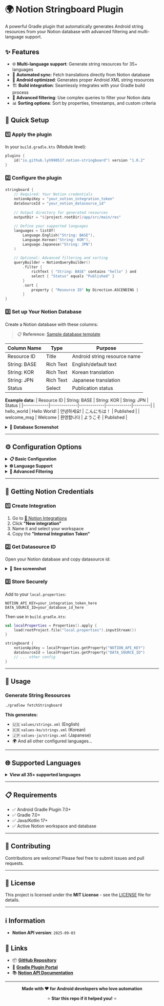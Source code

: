 # 🌍 Notion Stringboard Plugin

A powerful Gradle plugin that automatically generates Android string resources from your Notion database with advanced filtering and multi-language support.

## ✨ Features

- 🌐 **Multi-language support**: Generate string resources for 35+ languages
- 🔄 **Automated sync**: Fetch translations directly from Notion database
- 📱 **Android optimized**: Generates proper Android XML string resources
- 🏗️ **Build integration**: Seamlessly integrates with your Gradle build process
- 🎯 **Advanced filtering**: Use complex queries to filter your Notion data
- 📊 **Sorting options**: Sort by properties, timestamps, and custom criteria

## 🚀 Quick Setup

### 1️⃣ Apply the plugin

In your `build.gradle.kts` (Module level):

```kotlin
plugins {
    id("io.github.lyh990517.notion-stringboard") version "1.0.2"
}
```

### 2️⃣ Configure the plugin

```kotlin
stringboard {
    // Required: Your Notion credentials
    notionApiKey = "your_notion_integration_token"
    dataSourceId = "your_notion_datasource_id"
    
    // Output directory for generated resources
    outputDir = "${project.rootDir}/app/src/main/res"
    
    // Define your supported languages
    languages = listOf(
        Language.English("String: BASE"),
        Language.Korean("String: KOR"), 
        Language.Japanese("String: JPN")
    )
    
    // Optional: Advanced filtering and sorting
    queryBuilder = NotionQueryBuilder()
        .filter {
            richText { "String: BASE" contains "hello" } and
            select { "Status" equals "Published" }
        }
        .sort {
            property { "Resource ID" by Direction.ASCENDING }
        }
}
```

### 3️⃣ Set up Your Notion Database

Create a Notion database with these columns:
> 📋 **Reference**: [Sample database template](https://wealthy-client-873.notion.site/25b8bc2ec9148051ac4beb6b9aaf914a?v=25b8bc2ec91480a299ff000c8da4da11&source=copy_link)

| Column Name  | Type      | Purpose                      |
|--------------|-----------|------------------------------|
| Resource ID  | Title     | Android string resource name |
| String: BASE | Rich Text | English/default text         |
| String: KOR  | Rich Text | Korean translation           |
| String: JPN  | Rich Text | Japanese translation         |
| Status       | Select    | Publication status           |

**Example data:**
| Resource ID | String: BASE | String: KOR | String: JPN | Status |
|-------------|--------------|-------------|-------------|---------|
| hello_world | Hello World! | 안녕하세요! | こんにちは！ | Published |
| welcome_msg | Welcome | 환영합니다 | ようこそ | Published |

<details>
<summary>📸 <b>Database Screenshot</b></summary>

<img width="1463" height="342" alt="스크린샷 2025-09-05 오후 1 28 43" src="https://github.com/user-attachments/assets/db3e09f9-7b34-407f-b626-50b01c011fc6" />

</details>

---

## ⚙️ Configuration Options

<details>
<summary><b>📋 Basic Configuration</b></summary>

```kotlin
stringboard {
    notionApiKey = "your_token"           // Required: Notion API key
    dataSourceId = "database_id"          // Required: Database ID
    outputDir = "src/main/res"            // Optional: Output directory
    idPropertyName = "Resource ID"        // Optional: ID column name
}
```

</details>

<details>
<summary><b>🌐 Language Support</b></summary>

The plugin supports **35+ languages**. Add any combination:

```kotlin
languages = listOf(
    // Asian Languages
    Language.Korean("String: KOR"),
    Language.Japanese("String: JPN"), 
    Language.ChiSimplified("String: CHS"),
    Language.ChiTraditional("String: CHT"),
    Language.Thai("String: THA"),
    Language.Vietnamese("String: VIE"),
    
    // European Languages  
    Language.English("String: BASE"),
    Language.Spanish("String: SPA"),
    Language.French("String: FRA"),
    Language.German("String: DEU"),
    Language.Italian("String: ITA"),
    Language.Portuguese("String: POR"),
    Language.Dutch("String: NLD"),
    Language.Russian("String: RUS"),
    
    // And many more...
)
```

</details>

<details>
<summary><b>🎯 Advanced Filtering</b></summary>

Use the powerful query builder to filter your data:

```kotlin
queryBuilder = NotionQueryBuilder()
    .filter {
        // Text filters
        richText { "String: BASE" contains "welcome" } and
        richText { "String: KOR".isNotEmpty } and
        
        // Select/Multi-select filters  
        select { "Status" equals "Published" } and
        multiSelect { "Tags" contains "Mobile" } and
        
        // Boolean filters
        checkBox { "Deprecated" equals false } or
        
        // Combine with OR
        (select { "Priority" equals "High" } or 
         select { "Priority" equals "Medium" })
    }
    .sort {
        // Sort by properties
        property { "Resource ID" by Direction.ASCENDING }
        property { "Priority" by Direction.DESCENDING }
        
        // Sort by timestamps
        timestamp { Timestamp.CREATED_TIME by Direction.DESCENDING }
        timestamp { Timestamp.LAST_EDITED_TIME by Direction.ASCENDING }
    }
```

</details>

---

## 🔑 Getting Notion Credentials

### 1️⃣ Create Integration

1. Go to [🔗 Notion Integrations](https://www.notion.so/my-integrations)
2. Click **"New integration"**
3. Name it and select your workspace
4. Copy the **"Internal Integration Token"**

### 2️⃣ Get Datasource ID

Open your Notion database and copy datasource id:

<details>
<summary>📸 <b>See screenshot</b></summary>

<img width="305" height="759" alt="스크린샷 2025-09-05 오전 11 58 46" src="https://github.com/user-attachments/assets/3310350c-b93c-4172-92cd-4f6ca66738e1" />

</details>

### 3️⃣ Store Securely

Add to your `local.properties`:

```properties
NOTION_API_KEY=your_integration_token_here
DATA_SOURCE_ID=your_database_id_here
```

Then use in `build.gradle.kts`:

```kotlin
val localProperties = Properties().apply {
    load(rootProject.file("local.properties").inputStream())
}

stringboard {
    notionApiKey = localProperties.getProperty("NOTION_API_KEY")
    dataSourceId = localProperties.getProperty("DATA_SOURCE_ID")
    // ... other config
}
```

---

## 🎯 Usage

### Generate String Resources

```bash
./gradlew fetchStringboard
```

**This generates:**

- 🇺🇸 `values/strings.xml` (English)
- 🇰🇷 `values-ko/strings.xml` (Korean)
- 🇯🇵 `values-ja/strings.xml` (Japanese)
- 🌍 And all other configured languages...

---

## 🌐 Supported Languages

<details>
<summary><b>View all 35+ supported languages</b></summary>

| Region          | Languages                                                                                                                                                                                                                                                                                                    |
|-----------------|--------------------------------------------------------------------------------------------------------------------------------------------------------------------------------------------------------------------------------------------------------------------------------------------------------------|
| **🌏 Asian**    | Korean (ko), Japanese (ja), Chinese Simplified (zh-rCN), Chinese Traditional (zh-rTW), Thai (th), Vietnamese (vi), Hindi (hi), Indonesian (id), Malay (ms), Filipino (fil)                                                                                                                                   |
| **🌍 European** | English (default), Spanish (es), French (fr), German (de), Italian (it), Portuguese (pt), Dutch (nl), Russian (ru), Polish (pl), Czech (cs), Hungarian (hu), Romanian (ro), Croatian (hr), Serbian (sr), Bulgarian (bg), Greek (el), Swedish (sv), Norwegian (no), Danish (da), Finnish (fi), Ukrainian (uk) |
| **🌎 Others**   | Arabic (ar), Hebrew (iw), Turkish (tr), Persian (fa), Swahili (sw), Bengali (bn), Tamil (ta), Telugu (te), Gujarati (gu), Marathi (mr), Punjabi (pa), Urdu (ur)                                                                                                                                              |

</details>

---

## 📋 Requirements

- ✅ Android Gradle Plugin 7.0+
- ✅ Gradle 7.0+
- ✅ Java/Kotlin 17+
- ✅ Active Notion workspace and database

---

## 🤝 Contributing

Contributions are welcome! Please feel free to submit issues and pull requests.

---

## 📄 License

This project is licensed under the **MIT License** - see the [LICENSE](LICENSE) file for details.

---

## ℹ️ Information

- **Notion API version**: `2025-09-03`

## 🔗 Links

- 📦 [**GitHub Repository**](https://github.com/lyh990517/notion-string-automation)
- 🔌 [**Gradle Plugin Portal**](https://plugins.gradle.org/plugin/io.github.lyh990517.notion-stringboard)
- 📚 [**Notion API Documentation**](https://developers.notion.com/)

---

<div align="center">

**Made with ❤️ for Android developers who love automation**

⭐ **Star this repo if it helped you!** ⭐

</div>
